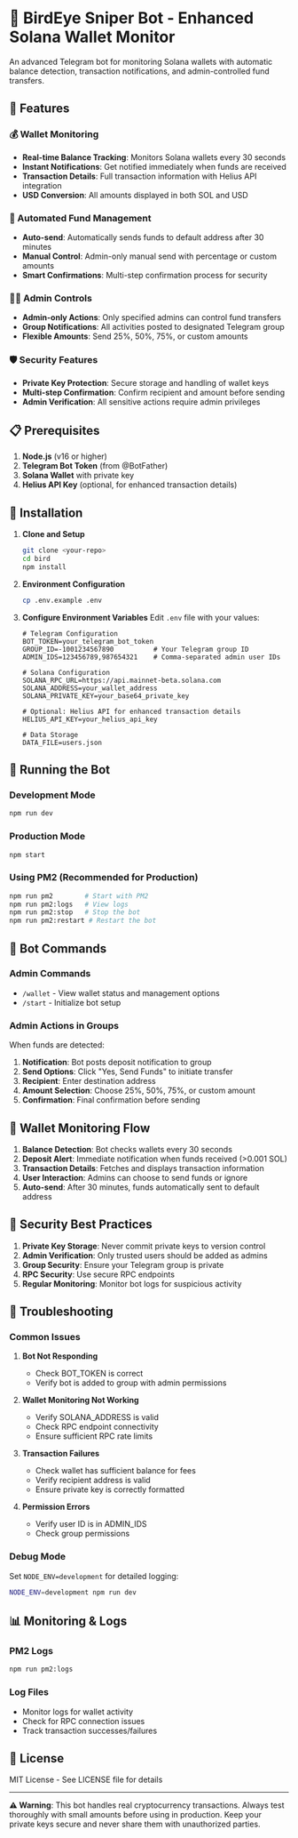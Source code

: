 # 🦅 BirdEye Sniper Bot - Enhanced Solana Wallet Monitor

An advanced Telegram bot for monitoring Solana wallets with automatic balance detection, transaction notifications, and admin-controlled fund transfers.

## 🚀 Features

### 💰 Wallet Monitoring
- **Real-time Balance Tracking**: Monitors Solana wallets every 30 seconds
- **Instant Notifications**: Get notified immediately when funds are received
- **Transaction Details**: Full transaction information with Helius API integration
- **USD Conversion**: All amounts displayed in both SOL and USD

### 🔄 Automated Fund Management
- **Auto-send**: Automatically sends funds to default address after 30 minutes
- **Manual Control**: Admin-only manual send with percentage or custom amounts
- **Smart Confirmations**: Multi-step confirmation process for security

### 👮‍♂️ Admin Controls
- **Admin-only Actions**: Only specified admins can control fund transfers
- **Group Notifications**: All activities posted to designated Telegram group
- **Flexible Amounts**: Send 25%, 50%, 75%, or custom amounts

### 🛡️ Security Features
- **Private Key Protection**: Secure storage and handling of wallet keys
- **Multi-step Confirmation**: Confirm recipient and amount before sending
- **Admin Verification**: All sensitive actions require admin privileges

## 📋 Prerequisites

1. **Node.js** (v16 or higher)
2. **Telegram Bot Token** (from @BotFather)
3. **Solana Wallet** with private key
4. **Helius API Key** (optional, for enhanced transaction details)

## 🔧 Installation

1. **Clone and Setup**
   ```bash
   git clone <your-repo>
   cd bird
   npm install
   ```

2. **Environment Configuration**
   ```bash
   cp .env.example .env
   ```

3. **Configure Environment Variables**
   Edit `.env` file with your values:
   ```env
   # Telegram Configuration
   BOT_TOKEN=your_telegram_bot_token
   GROUP_ID=-1001234567890          # Your Telegram group ID
   ADMIN_IDS=123456789,987654321    # Comma-separated admin user IDs
   
   # Solana Configuration
   SOLANA_RPC_URL=https://api.mainnet-beta.solana.com
   SOLANA_ADDRESS=your_wallet_address
   SOLANA_PRIVATE_KEY=your_base64_private_key
   
   # Optional: Helius API for enhanced transaction details
   HELIUS_API_KEY=your_helius_api_key
   
   # Data Storage
   DATA_FILE=users.json
   ```

## 🚀 Running the Bot

### Development Mode
```bash
npm run dev
```

### Production Mode
```bash
npm start
```

### Using PM2 (Recommended for Production)
```bash
npm run pm2        # Start with PM2
npm run pm2:logs   # View logs
npm run pm2:stop   # Stop the bot
npm run pm2:restart # Restart the bot
```

## 📱 Bot Commands

### Admin Commands
- `/wallet` - View wallet status and management options
- `/start` - Initialize bot setup

### Admin Actions in Groups
When funds are detected:
1. **Notification**: Bot posts deposit notification to group
2. **Send Options**: Click "Yes, Send Funds" to initiate transfer
3. **Recipient**: Enter destination address
4. **Amount Selection**: Choose 25%, 50%, 75%, or custom amount
5. **Confirmation**: Final confirmation before sending

## 🔄 Wallet Monitoring Flow

1. **Balance Detection**: Bot checks wallets every 30 seconds
2. **Deposit Alert**: Immediate notification when funds received (>0.001 SOL)
3. **Transaction Details**: Fetches and displays transaction information
4. **User Interaction**: Admins can choose to send funds or ignore
5. **Auto-send**: After 30 minutes, funds automatically sent to default address

## 🔐 Security Best Practices

1. **Private Key Storage**: Never commit private keys to version control
2. **Admin Verification**: Only trusted users should be added as admins
3. **Group Security**: Ensure your Telegram group is private
4. **RPC Security**: Use secure RPC endpoints
5. **Regular Monitoring**: Monitor bot logs for suspicious activity

## 🐛 Troubleshooting

### Common Issues

1. **Bot Not Responding**
   - Check BOT_TOKEN is correct
   - Verify bot is added to group with admin permissions

2. **Wallet Monitoring Not Working**
   - Verify SOLANA_ADDRESS is valid
   - Check RPC endpoint connectivity
   - Ensure sufficient RPC rate limits

3. **Transaction Failures**
   - Check wallet has sufficient balance for fees
   - Verify recipient address is valid
   - Ensure private key is correctly formatted

4. **Permission Errors**
   - Verify user ID is in ADMIN_IDS
   - Check group permissions

### Debug Mode
Set `NODE_ENV=development` for detailed logging:
```bash
NODE_ENV=development npm run dev
```

## 📊 Monitoring & Logs

### PM2 Logs
```bash
npm run pm2:logs
```

### Log Files
- Monitor logs for wallet activity
- Check for RPC connection issues
- Track transaction successes/failures

## 📜 License

MIT License - See LICENSE file for details

---

**⚠️ Warning**: This bot handles real cryptocurrency transactions. Always test thoroughly with small amounts before using in production. Keep your private keys secure and never share them with unauthorized parties.
